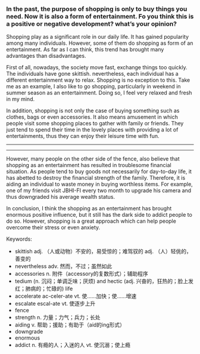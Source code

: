 ### In the past, the purpose of shopping is only to buy things you need. Now it is also a form of entertainment. Fo you think this is a positive or negative development? what’s your opinion?

Shopping play as a significant role in our daily life. It has gained popularity among many individuals. However, some of them do shopping as form of an entertainment. As far as I can think, this trend has brought many advantages than disadvantages.

First of all, nowadays, the society move fast, exchange things too quickly. The individuals have gone skittish. nevertheless, each individual has a different entertainment way to relax. Shopping is no exception to this. Take me as an example, I also like to go shopping, particularly in weekend in summer season as an entertainment. Doing so, I feel very relaxed and fresh in my mind.

In addition, shopping is not only the case of buying something such as clothes, bags or even accessories. It also means amusement in which people visit some shopping places to gather with family or friends. They just tend to spend their time in the lovely places with providing a lot of entertainments, thus they can enjoy their leisure time with fun.

-----




-----


However, many people on the other side of the fence, also believe that shopping as an entertainment has resulted in troublesome financial situation. As people tend to buy goods not necessarily for day-to-day life, it has abetted to destroy the financial strength of the family. Therefore, it is aiding an individual to waste money in buying worthless items. For example, one of my friends visit JBHI-FI every two month to upgrade his camera and thus downgraded his average wealth status.

In conclusion, I think the shopping as an entertainment has brought enormous positive influence, but it still has the dark side to addict people to do so. However, shopping is a great approach which can help people overcome their stress or even anxiety.

Keywords:
- skittish adj. （人或动物）不安的，易受惊的；难驾驭的  adj. （人）轻佻的，善变的
- nevertheless adv. 然而，不过；虽然如此
- accessories n. 附件（accessory的复数形式）；辅助程序
- tedium (n. 沉闷；单调乏味；厌烦) and hectic (adj. 兴奋的，狂热的；脸上发红；肺病的；忙碌的) life
- accelerate  ac-celer-ate  vt. 使……加快；使……增速
- escalate escal-ate vt. 使逐步上升
- fence
- strength n. 力量；力气；兵力；长处
- aiding v. 帮助；援助；有助于（aid的ing形式）
- downgrade
- enormous
- addict n. 有瘾的人；入迷的人 vt. 使沉溺；使上瘾
